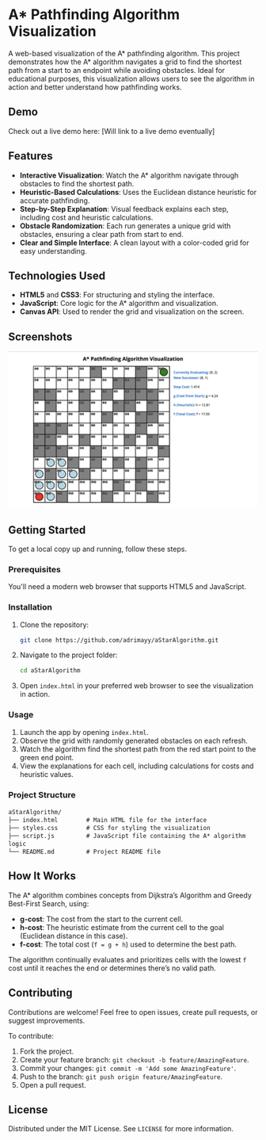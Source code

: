 # A* Pathfinding Algorithm Visualization

A web-based visualization of the A* pathfinding algorithm. This project demonstrates how the A* algorithm navigates a grid to find the shortest path from a start to an endpoint while avoiding obstacles. Ideal for educational purposes, this visualization allows users to see the algorithm in action and better understand how pathfinding works.

## Demo

Check out a live demo here: [Will link to a live demo eventually]

## Features

- **Interactive Visualization**: Watch the A* algorithm navigate through obstacles to find the shortest path.
- **Heuristic-Based Calculations**: Uses the Euclidean distance heuristic for accurate pathfinding.
- **Step-by-Step Explanation**: Visual feedback explains each step, including cost and heuristic calculations.
- **Obstacle Randomization**: Each run generates a unique grid with obstacles, ensuring a clear path from start to end.
- **Clear and Simple Interface**: A clean layout with a color-coded grid for easy understanding.

## Technologies Used

- **HTML5** and **CSS3**: For structuring and styling the interface.
- **JavaScript**: Core logic for the A* algorithm and visualization.
- **Canvas API**: Used to render the grid and visualization on the screen.

## Screenshots

![Pathfinding in Action](pathfinding_screenshot.png)

## Getting Started

To get a local copy up and running, follow these steps.

### Prerequisites

You'll need a modern web browser that supports HTML5 and JavaScript.

### Installation

1. Clone the repository:
   ```bash
   git clone https://github.com/adrimayy/aStarAlgorithm.git
   ```
2. Navigate to the project folder:
   ```bash
   cd aStarAlgorithm
   ```
3. Open `index.html` in your preferred web browser to see the visualization in action.

### Usage

1. Launch the app by opening `index.html`.
2. Observe the grid with randomly generated obstacles on each refresh.
3. Watch the algorithm find the shortest path from the red start point to the green end point.
4. View the explanations for each cell, including calculations for costs and heuristic values.

### Project Structure

```
aStarAlgorithm/
├── index.html        # Main HTML file for the interface
├── styles.css        # CSS for styling the visualization
├── script.js         # JavaScript file containing the A* algorithm logic
└── README.md         # Project README file
```

## How It Works

The A* algorithm combines concepts from Dijkstra’s Algorithm and Greedy Best-First Search, using:
- **g-cost**: The cost from the start to the current cell.
- **h-cost**: The heuristic estimate from the current cell to the goal (Euclidean distance in this case).
- **f-cost**: The total cost (`f = g + h`) used to determine the best path.

The algorithm continually evaluates and prioritizes cells with the lowest `f` cost until it reaches the end or determines there’s no valid path.

## Contributing

Contributions are welcome! Feel free to open issues, create pull requests, or suggest improvements.

To contribute:

1. Fork the project.
2. Create your feature branch: `git checkout -b feature/AmazingFeature`.
3. Commit your changes: `git commit -m 'Add some AmazingFeature'`.
4. Push to the branch: `git push origin feature/AmazingFeature`.
5. Open a pull request.

## License

Distributed under the MIT License. See `LICENSE` for more information.
